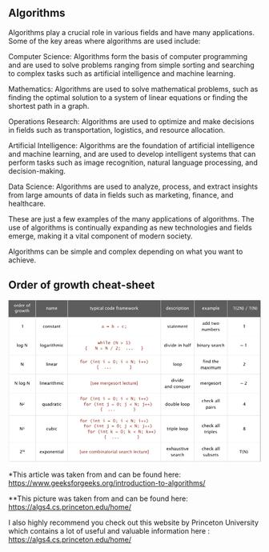 Algorithms
---

Algorithms play a crucial role in various fields and have many applications. Some of the key areas where algorithms are used include:

Computer Science: Algorithms form the basis of computer programming and are used to solve problems ranging from simple sorting and searching to complex tasks such as artificial intelligence and machine learning.

Mathematics: Algorithms are used to solve mathematical problems, such as finding the optimal solution to a system of linear equations or finding the shortest path in a graph.

Operations Research: Algorithms are used to optimize and make decisions in fields such as transportation, logistics, and resource allocation.

Artificial Intelligence: Algorithms are the foundation of artificial intelligence and machine learning, and are used to develop intelligent systems that can perform tasks such as image recognition, natural language processing, and decision-making.

Data Science: Algorithms are used to analyze, process, and extract insights from large amounts of data in fields such as marketing, finance, and healthcare.

These are just a few examples of the many applications of algorithms. The use of algorithms is continually expanding as new technologies and fields emerge, making it a vital component of modern society.

Algorithms can be simple and complex depending on what you want to achieve.



Order of growth cheat-sheet
---------------

![](https://raw.githubusercontent.com/AlexandrosPanag/My_Java_Projects/main/Algorithms/order-of-growth.png?token=GHSAT0AAAAAACDZLB4RFRJDXYSKGI5L4KR6ZF7Q3CA)



*This article was taken from and can be found here: https://www.geeksforgeeks.org/introduction-to-algorithms/


**This picture was taken from and can be found here: https://algs4.cs.princeton.edu/home/

I also highly recommend you check out this website by Princeton University which contains a lot of useful and valuable information here : https://algs4.cs.princeton.edu/home/

